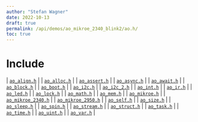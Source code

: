```yaml
---
author: "Stefan Wagner"
date: 2022-10-13
draft: true
permalink: /api/demos/ao_mikroe_2340_blink2/ao.h/
toc: true
---
```


# Include

| [`ao_align.h`](../../src/ao/ao_align.h.md) |
| [`ao_alloc.h`](../ao_mikroe_2340/ao_alloc.h.md) |
| [`ao_assert.h`](../../src/ao/ao_assert.h.md) |
| [`ao_async.h`](../../src/ao_sys/ao_async.h.md) |
| [`ao_await.h`](../../src/ao_sys/ao_await.h.md) |
| [`ao_block.h`](../../src/ao_sys/ao_block.h.md) |
| [`ao_boot.h`](../ao_mikroe_2340/ao_boot.h.md) |
| [`ao_i2c.h`](../../src/ao_sys_xc32_pic32mz_efe/ao_i2c.h.md) |
| [`ao_i2c_2.h`](../ao_mikroe_2340/ao_i2c_2.h.md) |
| [`ao_int.h`](../../src/ao_sys_xc32_pic32/ao_int.h.md) |
| [`ao_ir.h`](../../src/ao_sys_xc32_pic32mz_efe/ao_ir.h.md) |
| [`ao_led.h`](../ao_mikroe_2340/ao_led.h.md) |
| [`ao_lock.h`](../../src/ao_sys_xc32_pic32/ao_lock.h.md) |
| [`ao_math.h`](../../src/ao/ao_math.h.md) |
| [`ao_mem.h`](../../src/ao_sys_xc32_pic32/ao_mem.h.md) |
| [`ao_mikroe.h`](../ao_mikroe_2340/ao_mikroe.h.md) |
| [`ao_mikroe_2340.h`](../ao_mikroe_2340/ao_mikroe_2340.h.md) |
| [`ao_mikroe_2950.h`](ao_mikroe_2950.h.md) |
| [`ao_self.h`](../../src/ao_sys/ao_self.h.md) |
| [`ao_size.h`](../../src/ao_sys_xc32_pic32/ao_size.h.md) |
| [`ao_sleep.h`](../../src/ao_sys/ao_sleep.h.md) |
| [`ao_spin.h`](../../src/ao_sys/ao_spin.h.md) |
| [`ao_stream.h`](../../src/ao_sys/ao_stream.h.md) |
| [`ao_struct.h`](../../src/ao/ao_struct.h.md) |
| [`ao_task.h`](../../src/ao_sys_xc32_pic32mz/ao_task.h.md) |
| [`ao_time.h`](../../src/ao_sys/ao_time.h.md) |
| [`ao_uint.h`](../../src/ao_sys_xc32_pic32/ao_uint.h.md) |
| [`ao_var.h`](../../src/ao/ao_var.h.md) |
